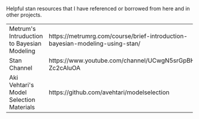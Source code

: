 Helpful stan resources that I have referenced or borrowed from here and in other projects.

<table style="width:100%">
  <tr>
    <td>Metrum's Intruduction to Bayesian Modeling</td>
    <td>https://metrumrg.com/course/brief-introduction-bayesian-modeling-using-stan/</td>
    <td>Stan Case Studies</td>
    <td>https://mc-stan.org/users/documentation/case-studies.html</td>
  </tr>
  <tr>
    <td>Stan Channel</td>
    <td>https://www.youtube.com/channel/UCwgN5srGpBH4M-Zc2cAluOA</td>
    <td>statnet</td>
    <td>http://statnet.org/</td>  
  </tr>
  <tr>
    <td>Aki Vehtari's Model Selection Materials</td>
    <td>https://github.com/avehtari/modelselection</td>
    <td>Bayesian Methods for Hackers</td>
    <td>https://nbviewer.jupyter.org/github/CamDavidsonPilon/Probabilistic-Programming-and-Bayesian-Methods-for-Hackers/tree/master//td>
  </tr>
</table>
